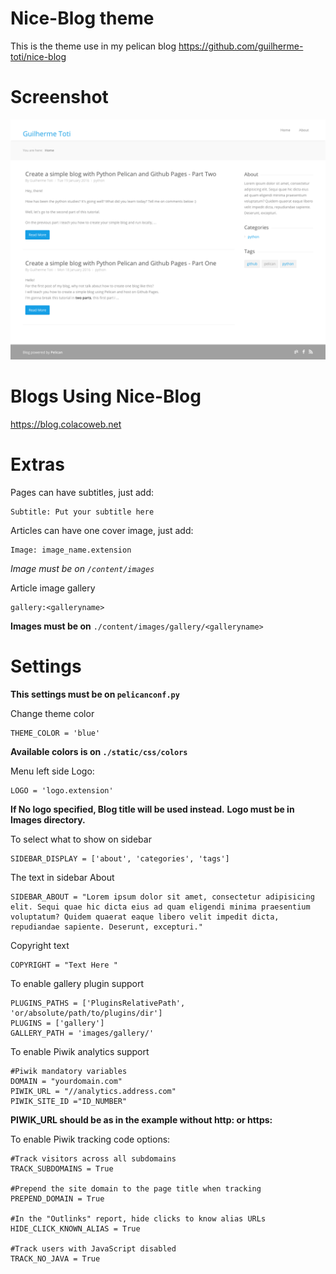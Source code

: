 # Nice-Blog theme
This is the theme use in my pelican blog https://github.com/guilherme-toti/nice-blog

# Screenshot
![Theme screenshot](screenshot.png)

# Blogs Using Nice-Blog

https://blog.colacoweb.net

# Extras

Pages can have subtitles, just add:
```
Subtitle: Put your subtitle here
```

Articles can have one cover image, just add:
```
Image: image_name.extension
```
*Image must be on `/content/images`*

Article image gallery
```
gallery:<galleryname>
```
**Images must be on** `./content/images/gallery/<galleryname>`

# Settings

**This settings must be on `pelicanconf.py`**

Change theme color
```
THEME_COLOR = 'blue'
```
**Available colors is on `./static/css/colors`**

Menu left side Logo: 

```
LOGO = 'logo.extension'
```
**If No logo specified, Blog title will be used instead.**
**Logo must be in Images directory.**

To select what to show on sidebar
```
SIDEBAR_DISPLAY = ['about', 'categories', 'tags']
```

The text in sidebar About
```
SIDEBAR_ABOUT = "Lorem ipsum dolor sit amet, consectetur adipisicing elit. Sequi quae hic dicta eius ad quam eligendi minima praesentium voluptatum? Quidem quaerat eaque libero velit impedit dicta, repudiandae sapiente. Deserunt, excepturi."
```

Copyright text
```
COPYRIGHT = "Text Here "
```

To enable gallery plugin support
```
PLUGINS_PATHS = ['PluginsRelativePath', 'or/absolute/path/to/plugins/dir']
PLUGINS = ['gallery']
GALLERY_PATH = 'images/gallery/'
```

To enable Piwik analytics support
```
#Piwik mandatory variables
DOMAIN = "yourdomain.com"
PIWIK_URL = "//analytics.address.com"
PIWIK_SITE_ID ="ID_NUMBER"
```
**PIWIK_URL should be as in the example without http: or https:**

To enable Piwik tracking code options:

```
#Track visitors across all subdomains
TRACK_SUBDOMAINS = True

#Prepend the site domain to the page title when tracking
PREPEND_DOMAIN = True

#In the "Outlinks" report, hide clicks to know alias URLs
HIDE_CLICK_KNOWN_ALIAS = True

#Track users with JavaScript disabled
TRACK_NO_JAVA = True
```
